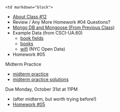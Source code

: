 	<td markdown="block">

* [About Class #12](slides/12/meta.html)
* Review / Any More Homework #04 Questions?
* [Mongo DB  and Mongoose (From Previous Class)](slides/11/mongo.html)
* Example Data (from CSCI-UA.60)
	* [book fields](resources/data/books_fields.txt)
	* [books](resources/data/books.csv)
	* [wifi](resources/data/wifi3.json) (NYC Open Data)
* Homework #05


</td>
	<td markdown="block">
<!--
* Chapter 
* Chapter 
-->
</td>
	<td markdown="block">

Midterm Practice

* [midterm practice](resources/handouts/midterm_1/midterm_1_practice.pdf)
* [midterm practice solutions](resources/handouts/midterm_1/midterm_1_practice_solutions.pdf)

Due Monday, October 31st at 11PM

* (after midterm, but worth trying before!)
* [Homework #05](homework/05.html)
</td>
